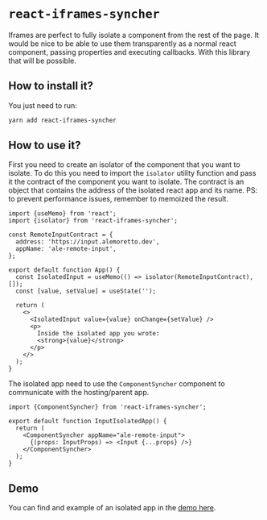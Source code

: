 # `react-iframes-syncher`

Iframes are perfect to fully isolate a component from the rest of the page.
It would be nice to be able to use them transparently as a normal react component, passing properties and executing callbacks.
With this library that will be possible.

## How to install it?

You just need to run:
```sh
yarn add react-iframes-syncher
```
## How to use it?

First you need to create an isolator of the component that you want to isolate.
To do this you need to import the `isolator` utility function and pass it the contract of the component you want to isolate. 
The contract is an object that contains the address of the isolated react app and its name.
PS: to prevent performance issues, remember to memoized the result.

```tsx
import {useMemo} from 'react';
import {isolator} from 'react-iframes-syncher';

const RemoteInputContract = {
  address: 'https://input.alemoretto.dev',
  appName: 'ale-remote-input',
};

export default function App() {
  const IsolatedInput = useMemo(() => isolator(RemoteInputContract), []);
  const [value, setValue] = useState('');

  return (
    <>
      <IsolatedInput value={value} onChange={setValue} />
      <p>
        Inside the isolated app you wrote: 
        <strong>{value}</strong>
      </p>
    </>
  );
}
```

The isolated app need to use the `ComponentSyncher` component to communicate with the hosting/parent app.

```tsx
import {ComponentSyncher} from 'react-iframes-syncher';

export default function InputIsolatedApp() {
  return (
    <ComponentSyncher appName="ale-remote-input">
      {(props: InputProps) => <Input {...props} />}
    </ComponentSyncher>
  );
}
```

## Demo

You can find and example of an isolated app in the [demo here](https://examplemyapplication.alemoretto.it/).